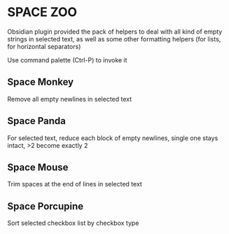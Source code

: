 # SPACE ZOO

Obsidian plugin provided the pack of helpers to deal with all kind of empty strings in selected text, as well as some other formatting helpers (for lists, for horizontal separators)

Use command palette (Ctrl-P) to invoke it

## Space Monkey
Remove all empty newlines in selected text

## Space Panda
For selected text, reduce each block of empty newlines, single one stays intact, >2 become exactly 2

## Space Mouse
Trim spaces at the end of lines in selected text

## Space Porcupine
Sort selected checkbox list by checkbox type 